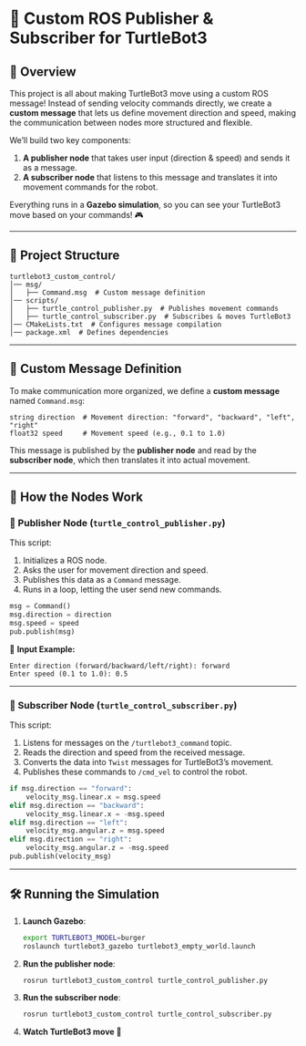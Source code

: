 # 🚀 Custom ROS Publisher & Subscriber for TurtleBot3

## 📌 Overview
This project is all about making TurtleBot3 move using a custom ROS message! Instead of sending velocity commands directly, we create a **custom message** that lets us define movement direction and speed, making the communication between nodes more structured and flexible.

We’ll build two key components:
1. **A publisher node** that takes user input (direction & speed) and sends it as a message.
2. **A subscriber node** that listens to this message and translates it into movement commands for the robot.

Everything runs in a **Gazebo simulation**, so you can see your TurtleBot3 move based on your commands! 🎮

---

## 📂 Project Structure
```
turtlebot3_custom_control/
│── msg/
│   ├── Command.msg  # Custom message definition
│── scripts/
│   ├── turtle_control_publisher.py  # Publishes movement commands
│   ├── turtle_control_subscriber.py  # Subscribes & moves TurtleBot3
│── CMakeLists.txt  # Configures message compilation
│── package.xml  # Defines dependencies
```

---

## 🔧 Custom Message Definition
To make communication more organized, we define a **custom message** named `Command.msg`:

```plaintext
string direction  # Movement direction: "forward", "backward", "left", "right"
float32 speed     # Movement speed (e.g., 0.1 to 1.0)
```

This message is published by the **publisher node** and read by the **subscriber node**, which then translates it into actual movement.

---

## 📡 How the Nodes Work

### 📝 Publisher Node (`turtle_control_publisher.py`)
This script:
1. Initializes a ROS node.
2. Asks the user for movement direction and speed.
3. Publishes this data as a `Command` message.
4. Runs in a loop, letting the user send new commands.

```python
msg = Command()
msg.direction = direction
msg.speed = speed
pub.publish(msg)
```

🔹 **Input Example:**
```plaintext
Enter direction (forward/backward/left/right): forward
Enter speed (0.1 to 1.0): 0.5
```

---

### 🎯 Subscriber Node (`turtle_control_subscriber.py`)
This script:
1. Listens for messages on the `/turtlebot3_command` topic.
2. Reads the direction and speed from the received message.
3. Converts the data into `Twist` messages for TurtleBot3’s movement.
4. Publishes these commands to `/cmd_vel` to control the robot.

```python
if msg.direction == "forward":
    velocity_msg.linear.x = msg.speed
elif msg.direction == "backward":
    velocity_msg.linear.x = -msg.speed
elif msg.direction == "left":
    velocity_msg.angular.z = msg.speed
elif msg.direction == "right":
    velocity_msg.angular.z = -msg.speed
pub.publish(velocity_msg)
```

---

## 🛠️ Running the Simulation
1. **Launch Gazebo**:
   ```bash
   export TURTLEBOT3_MODEL=burger
   roslaunch turtlebot3_gazebo turtlebot3_empty_world.launch
   ```
2. **Run the publisher node**:
   ```bash
   rosrun turtlebot3_custom_control turtle_control_publisher.py
   ```
3. **Run the subscriber node**:
   ```bash
   rosrun turtlebot3_custom_control turtle_control_subscriber.py
   ```
4. **Watch TurtleBot3 move 🚀**




